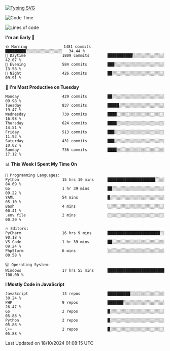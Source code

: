 [![Typing SVG](https://readme-typing-svg.demolab.com?font=Fira+Code&pause=1000&color=F7F7F7&random=false&width=435&lines=Hi+%F0%9F%91%8B%2C+I'm+Rafiu+Sidqi;Junior+Backend+Developer)](https://git.io/typing-svg)
<!--START_SECTION:waka-->
![Code Time](http://img.shields.io/badge/Code%20Time-497%20hrs%2041%20mins-blue)

![Lines of code](https://img.shields.io/badge/From%20Hello%20World%20I%27ve%20Written-2.3%20million%20lines%20of%20code-blue)

**I'm an Early 🐤** 

```text
🌞 Morning                1481 commits        █████████░░░░░░░░░░░░░░░░   34.44 % 
🌆 Daytime                1809 commits        ███████████░░░░░░░░░░░░░░   42.07 % 
🌃 Evening                584 commits         ███░░░░░░░░░░░░░░░░░░░░░░   13.58 % 
🌙 Night                  426 commits         ██░░░░░░░░░░░░░░░░░░░░░░░   09.91 % 
```
📅 **I'm Most Productive on Tuesday** 

```text
Monday                   429 commits         ██░░░░░░░░░░░░░░░░░░░░░░░   09.98 % 
Tuesday                  837 commits         █████░░░░░░░░░░░░░░░░░░░░   19.47 % 
Wednesday                730 commits         ████░░░░░░░░░░░░░░░░░░░░░   16.98 % 
Thursday                 624 commits         ████░░░░░░░░░░░░░░░░░░░░░   14.51 % 
Friday                   513 commits         ███░░░░░░░░░░░░░░░░░░░░░░   11.93 % 
Saturday                 431 commits         ███░░░░░░░░░░░░░░░░░░░░░░   10.02 % 
Sunday                   736 commits         ████░░░░░░░░░░░░░░░░░░░░░   17.12 % 
```


📊 **This Week I Spent My Time On** 

```text
💬 Programming Languages: 
Python                   15 hrs 10 mins      █████████████████████░░░░   84.69 % 
Go                       1 hr 39 mins        ██░░░░░░░░░░░░░░░░░░░░░░░   09.22 % 
YAML                     54 mins             █░░░░░░░░░░░░░░░░░░░░░░░░   05.10 % 
Bash                     4 mins              ░░░░░░░░░░░░░░░░░░░░░░░░░   00.41 % 
.env file                2 mins              ░░░░░░░░░░░░░░░░░░░░░░░░░   00.20 % 

🔥 Editors: 
PyCharm                  16 hrs 9 mins       ███████████████████████░░   90.18 % 
VS Code                  1 hr 39 mins        ██░░░░░░░░░░░░░░░░░░░░░░░   09.24 % 
PhpStorm                 6 mins              ░░░░░░░░░░░░░░░░░░░░░░░░░   00.58 % 

💻 Operating System: 
Windows                  17 hrs 55 mins      █████████████████████████   100.00 % 
```

**I Mostly Code in JavaScript** 

```text
JavaScript               13 repos            ██████████░░░░░░░░░░░░░░░   38.24 % 
PHP                      9 repos             ███████░░░░░░░░░░░░░░░░░░   26.47 % 
Go                       2 repos             █░░░░░░░░░░░░░░░░░░░░░░░░   05.88 % 
Python                   2 repos             █░░░░░░░░░░░░░░░░░░░░░░░░   05.88 % 
C++                      2 repos             █░░░░░░░░░░░░░░░░░░░░░░░░   05.88 % 
```




 Last Updated on 18/10/2024 01:08:15 UTC
<!--END_SECTION:waka-->

